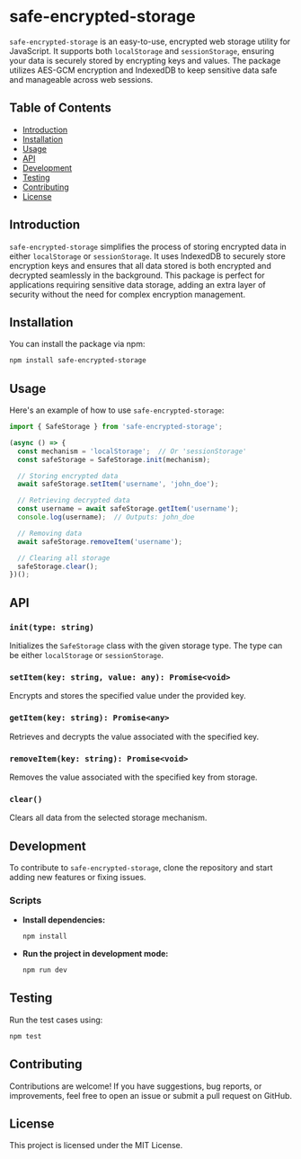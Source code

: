 
# safe-encrypted-storage

`safe-encrypted-storage` is an easy-to-use, encrypted web storage utility for JavaScript. It supports both `localStorage` and `sessionStorage`, ensuring your data is securely stored by encrypting keys and values. The package utilizes AES-GCM encryption and IndexedDB to keep sensitive data safe and manageable across web sessions.

## Table of Contents

- [Introduction](#introduction)
- [Installation](#installation)
- [Usage](#usage)
- [API](#api)
- [Development](#development)
- [Testing](#testing)
- [Contributing](#contributing)
- [License](#license)

## Introduction

`safe-encrypted-storage` simplifies the process of storing encrypted data in either `localStorage` or `sessionStorage`. It uses IndexedDB to securely store encryption keys and ensures that all data stored is both encrypted and decrypted seamlessly in the background. This package is perfect for applications requiring sensitive data storage, adding an extra layer of security without the need for complex encryption management.

## Installation

You can install the package via npm:

```bash
npm install safe-encrypted-storage
```

## Usage

Here's an example of how to use `safe-encrypted-storage`:

```javascript
import { SafeStorage } from 'safe-encrypted-storage';

(async () => {
  const mechanism = 'localStorage';  // Or 'sessionStorage'
  const safeStorage = SafeStorage.init(mechanism);

  // Storing encrypted data
  await safeStorage.setItem('username', 'john_doe');

  // Retrieving decrypted data
  const username = await safeStorage.getItem('username');
  console.log(username);  // Outputs: john_doe

  // Removing data
  await safeStorage.removeItem('username');

  // Clearing all storage
  safeStorage.clear();
})();
```

## API

### `init(type: string)`

Initializes the `SafeStorage` class with the given storage type. The type can be either `localStorage` or `sessionStorage`.

### `setItem(key: string, value: any): Promise<void>`

Encrypts and stores the specified value under the provided key.

### `getItem(key: string): Promise<any>`

Retrieves and decrypts the value associated with the specified key.

### `removeItem(key: string): Promise<void>`

Removes the value associated with the specified key from storage.

### `clear()`

Clears all data from the selected storage mechanism.

## Development

To contribute to `safe-encrypted-storage`, clone the repository and start adding new features or fixing issues.

### Scripts

- **Install dependencies:**
  ```bash
  npm install
  ```

- **Run the project in development mode:**
  ```bash
  npm run dev
  ```

## Testing

Run the test cases using:

```bash
npm test
```

## Contributing

Contributions are welcome! If you have suggestions, bug reports, or improvements, feel free to open an issue or submit a pull request on GitHub.

## License

This project is licensed under the MIT License.
